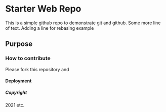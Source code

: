 # Starter Web Repo
This is a simple github repo to demonstrate git and github.
Some more line of text.
Adding a line for rebasing example

## Purpose

### How to contribute

Please fork this repository and 

#### Deployment

##### Copyright

2021 etc.